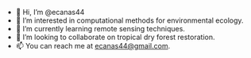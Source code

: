 - 👋 Hi, I’m @ecanas44
- 👀 I’m interested in computational methods for environmental ecology.
- 🌱 I’m currently learning remote sensing techniques.
- 💞️ I’m looking to collaborate on tropical dry forest restoration.
- 📫 You can reach me at ecanas44@gmail.com.

<!---
ecanas44/ecanas44 is a ✨ special ✨ repository because its `README.md` (this file) appears on your GitHub profile.
You can click the Preview link to take a look at your changes.
--->
